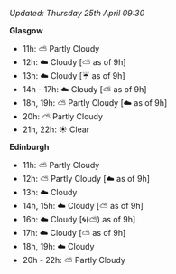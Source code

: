 *Updated: Thursday 25th April 09:30*

**Glasgow**

* 11h: :partly_sunny: Partly Cloudy
* 12h: :cloud: Cloudy [:partly_sunny: as of 9h]
* 13h: :cloud: Cloudy [:umbrella: as of 9h]
* 14h - 17h: :cloud: Cloudy [:partly_sunny: as of 9h]
* 18h, 19h: :partly_sunny: Partly Cloudy [:cloud: as of 9h]
* 20h: :partly_sunny: Partly Cloudy
* 21h, 22h: :sunny: Clear

**Edinburgh**

* 11h: :partly_sunny: Partly Cloudy
* 12h: :partly_sunny: Partly Cloudy [:cloud: as of 9h]
* 13h: :cloud: Cloudy
* 14h, 15h: :cloud: Cloudy [:partly_sunny: as of 9h]
* 16h: :cloud: Cloudy [:cyclone:(:partly_sunny:) as of 9h]
* 17h: :cloud: Cloudy [:partly_sunny: as of 9h]
* 18h, 19h: :cloud: Cloudy
* 20h - 22h: :partly_sunny: Partly Cloudy
